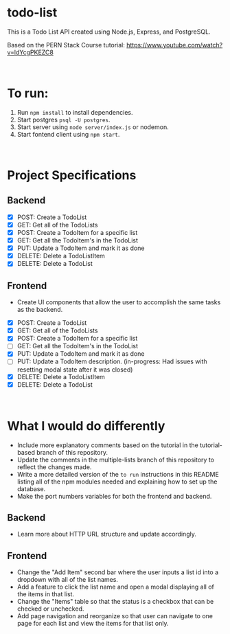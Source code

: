 # todo-list

This is a Todo List API created using Node.js, Express, and PostgreSQL.

Based on the PERN Stack Course tutorial:
https://www.youtube.com/watch?v=ldYcgPKEZC8

<br />

# To run: 
1. Run ```npm install``` to install dependencies.
2. Start postgres ```psql -U postgres```.
3. Start server using ```node server/index.js``` or nodemon.
4. Start fontend client using ```npm start```.

<br />

# Project Specifications

## Backend
- [x] POST: Create a TodoList 
- [x] GET: Get all of the TodoLists
- [x] POST: Create a TodoItem for a specific list 
- [x] GET: Get all the TodoItem's in the TodoList
- [x] PUT:    Update a TodoItem and mark it as done
- [x] DELETE: Delete a TodoListItem 
- [x] DELETE: Delete a TodoList 

## Frontend
- Create UI components that allow the user to accomplish the same tasks as the
backend.
- [x] POST: Create a TodoList 
- [x] GET: Get all of the TodoLists
- [x] POST: Create a TodoItem for a specific list 
- [ ] GET: Get all the TodoItem's in the TodoList
- [x] PUT:    Update a TodoItem and mark it as done
- [ ] PUT: Update a TodoItem description. (in-progress: Had issues with resetting
modal state after it was closed)
- [x] DELETE: Delete a TodoListItem 
- [x] DELETE: Delete a TodoList 

<br />

# What I would do differently
- Include more explanatory comments based on the tutorial in the tutorial-based branch of this repository.
- Update the comments in the multiple-lists branch of this repository to reflect the changes made.
- Write a more detailed version of the ```to run``` instructions in this README listing all of the npm modules needed and explaining how to set up the database.
- Make the port numbers variables for both the frontend and backend.

## Backend
- Learn more about HTTP URL structure and update accordingly.

## Frontend
- Change the "Add Item" second bar where the user inputs a list id into a 
dropdown with all of the list names.
- Add a feature to click the list name and open a modal displaying all of the items 
in that list.
- Change the "Items" table so that the status is a checkbox that can be checked 
or unchecked.
- Add page navigation and reorganize so that user can navigate to one page for 
each list and view the items for that list only.
